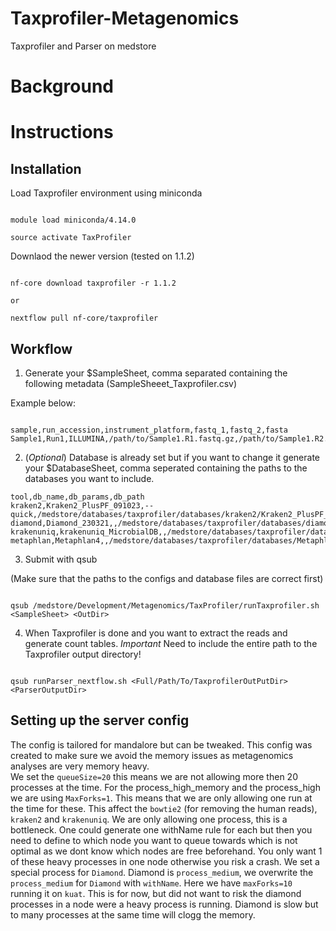 # Taxprofiler-Metagenomics

Taxprofiler and Parser on medstore

# Background



# Instructions


## Installation


Load Taxprofiler environment using miniconda

```

module load miniconda/4.14.0

source activate TaxProfiler

```

Downlaod the newer version (tested on 1.1.2)


```

nf-core download taxprofiler -r 1.1.2

or 

nextflow pull nf-core/taxprofiler

```

## Workflow

1. Generate your $SampleSheet, comma separated containing the following metadata (SampleSheeet_Taxprofiler.csv)

Example below:

```

sample,run_accession,instrument_platform,fastq_1,fastq_2,fasta
Sample1,Run1,ILLUMINA,/path/to/Sample1.R1.fastq.gz,/path/to/Sample1.R2.fastq.gz,

```


2. (*Optional*) Database is already set but if you want to change it generate your $DatabaseSheet, comma seperated containing the paths to the databases you want to include.

```
tool,db_name,db_params,db_path
kraken2,Kraken2_PlusPF_091023,--quick,/medstore/databases/taxprofiler/databases/kraken2/Kraken2_PlusPF_091023
diamond,Diamond_230321,,/medstore/databases/taxprofiler/databases/diamond/
krakenuniq,krakenuniq_MicrobialDB,,/medstore/databases/taxprofiler/databases/KrakenUniq_MicrobialDB
metaphlan,Metaphlan4,,/medstore/databases/taxprofiler/databases/Metaphlan4

```

3. Submit with qsub

(Make sure that the paths to the configs and database files are correct first) 


```

qsub /medstore/Development/Metagenomics/TaxProfiler/runTaxprofiler.sh <SampleSheet> <OutDir>

```

4. When Taxprofiler is done and you want to extract the reads and generate count tables. *Important* Need to include the entire path to the Taxprofiler output directory! 

```

qsub runParser_nextflow.sh <Full/Path/To/TaxprofilerOutPutDir> <ParserOutputDir>

```

## Setting up the server config

The config is tailored for mandalore but can be tweaked. This config was created to make sure we avoid the memory issues as metagenomics analyses are very memory heavy.  
We set the ```queueSize=20``` this means we are not allowing more then 20 processes at the time. For the process_high_memory and the process_high we are using ```MaxForks=1```. This means that we are only allowing one run at the time for these. This affect the ```bowtie2``` (for removing the human reads), ```kraken2``` and ```krakenuniq```. We are only allowing one process, this is a bottleneck. One could generate one withName rule for each but then you need to define to which node you want to queue towards which is not optimal as we dont know which nodes are free beforehand. You only want 1 of these heavy processes in one node otherwise you risk a crash. We set a special process for ```Diamond```. Diamond is ```process_medium```, we overwrite the ```process_medium``` for ```Diamond``` with ```withName```. Here we have ```maxForks=10``` running it on ```kuat```. This is for now, but did not want to risk the diamond processes in a node were a heavy process is running. Diamond is slow but to many processes at the same time will clogg the memory. 